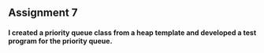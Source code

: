 ## Assignment 7 ##

#### I created a priority queue class from a heap template and developed a test program for the priority queue. ####
